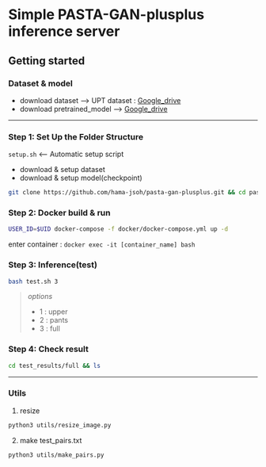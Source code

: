 # Simple PASTA-GAN-plusplus inference server

## Getting started

### Dataset & model
+ download dataset --> UPT dataset : [Google_drive](https://drive.google.com/file/d/1QgIQJ83FXE9XLUhKdY1RK-cHr5PGAa8V/view?usp=sharing)
+ download pretrained_model --> [Google_drive](https://drive.google.com/file/d/1k5QTVzd1B67--Y7WGejbRVA1Cgg6Wy2P/view?usp=sharing)

----

### Step 1: Set Up the Folder Structure
`setup.sh`  <-- Automatic setup script  
- download & setup dataset
- download & setup model(checkpoint)
```bash
git clone https://github.com/hama-jsoh/pasta-gan-plusplus.git && cd pasta-gan-plusplus && bash setup.sh
```

### Step 2: Docker build & run
```bash
USER_ID=$UID docker-compose -f docker/docker-compose.yml up -d
```
enter container : `docker exec -it [container_name] bash`

### Step 3: Inference(test)
```bash
bash test.sh 3
```
  
> *options*
> + 1 : upper
> + 2 : pants
> + 3 : full

### Step 4: Check result
```bash
cd test_results/full && ls
```

----

### Utils

1. resize
```bash
python3 utils/resize_image.py
```

2. make test_pairs.txt
```bash
python3 utils/make_pairs.py
```
